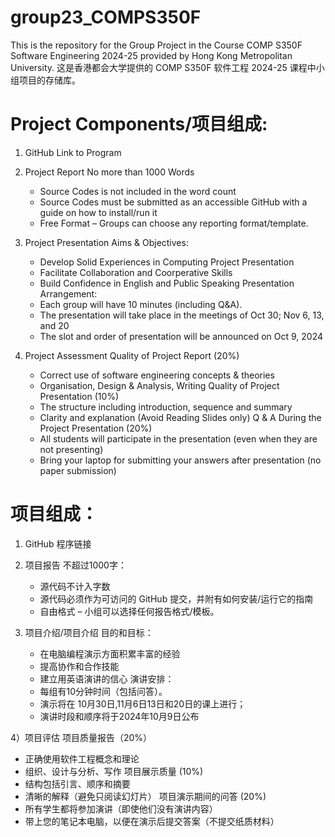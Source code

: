 # group23_COMPS350F
This is the repository for the Group Project in the Course COMP S350F Software Engineering 2024-25 provided by Hong Kong Metropolitan University.
这是香港都会大学提供的 COMP S350F 软件工程 2024-25 课程中小组项目的存储库。

# Project Components/项目组成:
1) GitHub Link to Program 
2) Project Report 
   No more than 1000 Words 
     - Source Codes is not included in the word count
     - Source Codes must be submitted as an accessible GitHub with a guide on how to install/run it
     - Free Format – Groups can choose any reporting format/template.

3) Project Presentation 
   Aims & Objectives:
     - Develop Solid Experiences in Computing Project Presentation
     - Facilitate Collaboration and Coorperative Skills
     - Build Confidence in English and Public Speaking
  Presentation Arrangement:
     - Each group will have 10 minutes (including Q&A).
     - The presentation will take place in the meetings of Oct 30; Nov 6, 13, and 20
     - The slot and order of presentation will be announced on Oct 9, 2024

4) Project Assessment
   Quality of Project Report (20%)
   - Correct use of software engineering concepts & theories
   - Organisation, Design & Analysis, Writing
   Quality of Project Presentation (10%)
   - The structure including introduction, sequence and summary
   - Clarity and explanation (Avoid Reading Slides only)
   Q & A During the Project Presentation (20%)
   - All students will participate in the presentation (even when they are not presenting)
   - Bring your laptop for submitting your answers after presentation (no paper submission)


# 项目组成：
1) GitHub 程序链接
2) 项目报告
   不超过1000字：
     - 源代码不计入字数
     - 源代码必须作为可访问的 GitHub 提交，并附有如何安装/运行它的指南
     - 自由格式 – 小组可以选择任何报告格式/模板。

3) 项目介绍/项目介绍
   目的和目标：
     - 在电脑编程演示方面积累丰富的经验
     - 提高协作和合作技能
     - 建立用英语演讲的信心
  演讲安排：
     - 每组有10分钟时间（包括问答）。
     - 演示将在 10月30日,11月6日13日和20日的课上进行； 
     - 演讲时段和顺序将于2024年10月9日公布
       
4）项目评估
   项目质量报告（20%）
   - 正确使用软件工程概念和理论
   - 组织、设计与分析、写作
   项目展示质量 (10%)
   - 结构包括引言、顺序和摘要
   - 清晰的解释（避免只阅读幻灯片）
   项目演示期间的问答 (20%)
   - 所有学生都将参加演讲（即使他们没有演讲内容）
   - 带上您的笔记本电脑，以便在演示后提交答案（不提交纸质材料）
